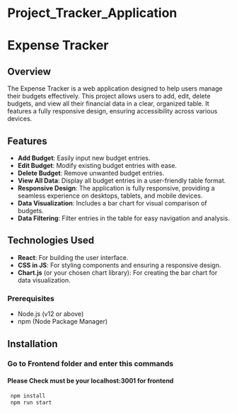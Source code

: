 # Project_Tracker_Application

# Expense Tracker

## Overview

The Expense Tracker is a web application designed to help users manage their budgets effectively. This project allows users to add, edit, delete budgets, and view all their financial data in a clear, organized table. It features a fully responsive design, ensuring accessibility across various devices.

## Features

- **Add Budget**: Easily input new budget entries.
- **Edit Budget**: Modify existing budget entries with ease.
- **Delete Budget**: Remove unwanted budget entries.
- **View All Data**: Display all budget entries in a user-friendly table format.
- **Responsive Design**: The application is fully responsive, providing a seamless experience on desktops, tablets, and mobile devices.
- **Data Visualization**: Includes a bar chart for visual comparison of budgets.
- **Data Filtering**: Filter entries in the table for easy navigation and analysis.

## Technologies Used

- **React**: For building the user interface.
- **CSS in JS**: For styling components and ensuring a responsive design.
- **Chart.js** (or your chosen chart library): For creating the bar chart for data visualization.

### Prerequisites

- Node.js (v12 or above)
- npm (Node Package Manager)

## Installation

### Go to Frontend folder and enter this commands

#### Please Check must be your localhost:3001 for frontend

```bash
 npm install
 npm run start
```

